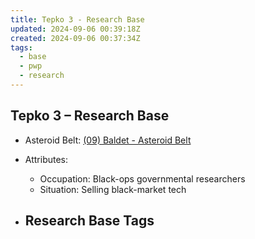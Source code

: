 ```yaml
---
title: Tepko 3 - Research Base
updated: 2024-09-06 00:39:18Z
created: 2024-09-06 00:37:34Z
tags:
  - base
  - pwp
  - research
---
```


## Tepko 3 &ndash; Research Base

- Asteroid Belt: [(09) Baldet - Asteroid Belt](../../../Gaming/StarsWithoutNumber/PiratesWithoutPlunder/%2809%29%20Baldet%20-%20Asteroid%20Belt.md)

- Attributes:
   -   Occupation: Black-ops governmental researchers
   -   Situation: Selling black-market tech

- Research Base Tags
	-  

